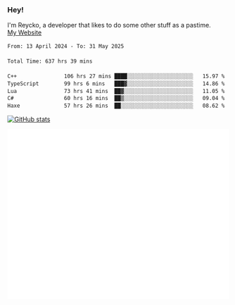 ### Hey!
I'm Reycko, a developer that likes to do some other stuff as a pastime.  
[My Website](https://reycko.root.sx)

<!--START_SECTION:wakasection-->

```txt
From: 13 April 2024 - To: 31 May 2025

Total Time: 637 hrs 39 mins

C++               106 hrs 27 mins ████░░░░░░░░░░░░░░░░░░░░░   15.97 %
TypeScript        99 hrs 6 mins   ███▓░░░░░░░░░░░░░░░░░░░░░   14.86 %
Lua               73 hrs 41 mins  ██▓░░░░░░░░░░░░░░░░░░░░░░   11.05 %
C#                60 hrs 16 mins  ██▒░░░░░░░░░░░░░░░░░░░░░░   09.04 %
Haxe              57 hrs 26 mins  ██░░░░░░░░░░░░░░░░░░░░░░░   08.62 %
```

<!--END_SECTION:wakasection-->

[![GitHub stats](https://github-readme-stats.vercel.app/api?username=Reycko&show_icons=true&theme=dark&hide_title=true&count_private=true)](https://github.com/anuraghazra/github-readme-stats)

![Metrics](/github-metrics.svg)
